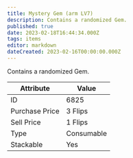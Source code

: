 ```yaml
---
title: Mystery Gem (arm LV7)
description: Contains a randomized Gem.
published: true
date: 2023-02-18T16:44:34.000Z
tags: items
editor: markdown
dateCreated: 2023-02-16T00:00:00.000Z
---
```


Contains a randomized Gem.

|Attribute|Value|
|-|-|
|ID|6825|
|Purchase Price|3 Flips|
|Sell Price|1 Flips|
|Type|Consumable|
|Stackable|Yes|

